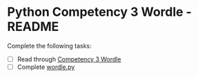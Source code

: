 # Python Competency 3 Wordle - README
Complete the following tasks:
- [ ] Read through [Competency 3 Wordle](competency_3_wordle.md)
- [ ] Complete [wordle.py](wordle.py)
